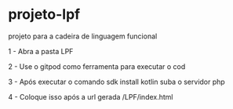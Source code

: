 # projeto-lpf
projeto para a cadeira de linguagem funcional

1 - Abra a pasta LPF


2 - Use o gitpod como ferramenta para executar o cod


3 - Após executar o comando sdk install kotlin suba o servidor php


4 - Coloque isso após a url gerada /LPF/index.html
